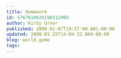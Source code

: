 ```yaml
---
title: Homework
id: 5767618629190312989
author: Kirby Urner
published: 2008-01-07T19:37:00.001-08:00
updated: 2008-01-15T14:04:32.864-08:00
blog: world_game
tags: 
---
```


